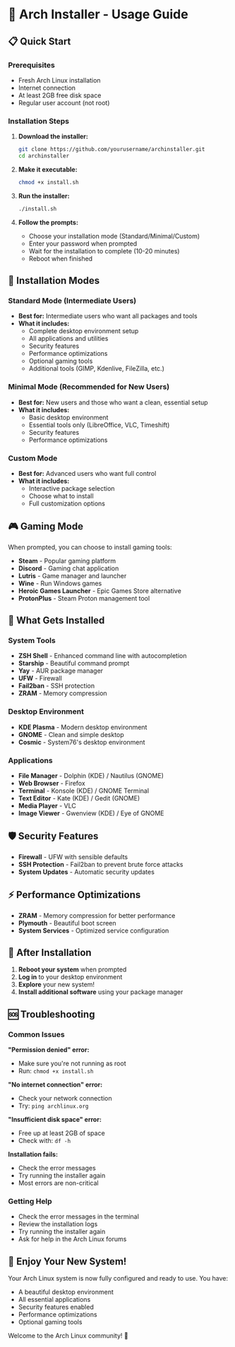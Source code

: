 # 🚀 Arch Installer - Usage Guide

## 📋 Quick Start

### Prerequisites
- Fresh Arch Linux installation
- Internet connection
- At least 2GB free disk space
- Regular user account (not root)

### Installation Steps

1. **Download the installer:**
   ```bash
   git clone https://github.com/yourusername/archinstaller.git
   cd archinstaller
   ```

2. **Make it executable:**
   ```bash
   chmod +x install.sh
   ```

3. **Run the installer:**
   ```bash
   ./install.sh
   ```

4. **Follow the prompts:**
   - Choose your installation mode (Standard/Minimal/Custom)
   - Enter your password when prompted
   - Wait for the installation to complete (10-20 minutes)
   - Reboot when finished

## 🎯 Installation Modes

### Standard Mode (Intermediate Users)
- **Best for:** Intermediate users who want all packages and tools
- **What it includes:**
  - Complete desktop environment setup
  - All applications and utilities
  - Security features
  - Performance optimizations
  - Optional gaming tools
  - Additional tools (GIMP, Kdenlive, FileZilla, etc.)

### Minimal Mode (Recommended for New Users)
- **Best for:** New users and those who want a clean, essential setup
- **What it includes:**
  - Basic desktop environment
  - Essential tools only (LibreOffice, VLC, Timeshift)
  - Security features
  - Performance optimizations

### Custom Mode
- **Best for:** Advanced users who want full control
- **What it includes:**
  - Interactive package selection
  - Choose what to install
  - Full customization options

## 🎮 Gaming Mode

When prompted, you can choose to install gaming tools:
- **Steam** - Popular gaming platform
- **Discord** - Gaming chat application
- **Lutris** - Game manager and launcher
- **Wine** - Run Windows games
- **Heroic Games Launcher** - Epic Games Store alternative
- **ProtonPlus** - Steam Proton management tool

## 🔧 What Gets Installed

### System Tools
- **ZSH Shell** - Enhanced command line with autocompletion
- **Starship** - Beautiful command prompt
- **Yay** - AUR package manager
- **UFW** - Firewall
- **Fail2ban** - SSH protection
- **ZRAM** - Memory compression

### Desktop Environment
- **KDE Plasma** - Modern desktop environment
- **GNOME** - Clean and simple desktop
- **Cosmic** - System76's desktop environment

### Applications
- **File Manager** - Dolphin (KDE) / Nautilus (GNOME)
- **Web Browser** - Firefox
- **Terminal** - Konsole (KDE) / GNOME Terminal
- **Text Editor** - Kate (KDE) / Gedit (GNOME)
- **Media Player** - VLC
- **Image Viewer** - Gwenview (KDE) / Eye of GNOME

## 🛡️ Security Features

- **Firewall** - UFW with sensible defaults
- **SSH Protection** - Fail2ban to prevent brute force attacks
- **System Updates** - Automatic security updates

## ⚡ Performance Optimizations

- **ZRAM** - Memory compression for better performance
- **Plymouth** - Beautiful boot screen
- **System Services** - Optimized service configuration

## 🔄 After Installation

1. **Reboot your system** when prompted
2. **Log in** to your desktop environment
3. **Explore** your new system!
4. **Install additional software** using your package manager

## 🆘 Troubleshooting

### Common Issues

**"Permission denied" error:**
- Make sure you're not running as root
- Run: `chmod +x install.sh`

**"No internet connection" error:**
- Check your network connection
- Try: `ping archlinux.org`

**"Insufficient disk space" error:**
- Free up at least 2GB of space
- Check with: `df -h`

**Installation fails:**
- Check the error messages
- Try running the installer again
- Most errors are non-critical

### Getting Help

- Check the error messages in the terminal
- Review the installation logs
- Try running the installer again
- Ask for help in the Arch Linux forums

## 🎉 Enjoy Your New System!

Your Arch Linux system is now fully configured and ready to use. You have:
- A beautiful desktop environment
- All essential applications
- Security features enabled
- Performance optimizations
- Optional gaming tools

Welcome to the Arch Linux community! 🐧 